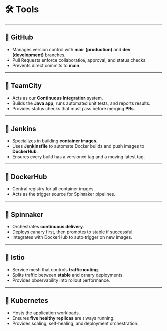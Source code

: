 # 🛠️ Tools

---

## 🔹 GitHub
- Manages version control with **main (production)** and **dev (development)** branches.  
- Pull Requests enforce collaboration, approval, and status checks.  
- Prevents direct commits to **main**.  

---

## 🔹 TeamCity
- Acts as our **Continuous Integration** system.  
- Builds the **Java app**, runs automated unit tests, and reports results.  
- Provides status checks that must pass before merging **PRs**.  

---

## 🔹 Jenkins
- Specializes in building **container images**.  
- Uses **Jenkinsfile** to automate Docker builds and push images to **DockerHub**.  
- Ensures every build has a versioned tag and a moving latest tag.

---

## 🔹 DockerHub
- Central registry for all container images.  
- Acts as the trigger source for Spinnaker pipelines.  

---

## 🔹 Spinnaker
- Orchestrates **continuous delivery**.  
- Deploys canary first, then promotes to stable if successful.  
- Integrates with DockerHub to auto-trigger on new images.  

---

## 🔹 Istio
- Service mesh that controls **traffic routing**.  
- Splits traffic between **stable** and canary deployments.  
- Provides observability into rollout performance.  

---

## 🔹 Kubernetes
- Hosts the application workloads.  
- Ensures **five healthy replicas** are always running.  
- Provides scaling, self-healing, and deployment orchestration.